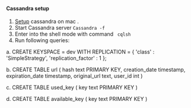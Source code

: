 #### Cassandra setup

1. [Setup](https://www.javatpoint.com/how-to-install-cassandra-on-mac) cassandra on mac .
2. Start Cassandra server 
`` Cassandra -f ``
3. Enter into the shell mode with command
`` cqlsh``
4. Run following queries:<br/>

a. CREATE KEYSPACE = dev
     WITH REPLICATION = { 'class' : 'SimpleStrategy', 'replication_factor' : 1 }; <br/>
     
b. CREATE TABLE url (
       hash text PRIMARY KEY,
       creation_date timestamp,
       expiration_date timestamp,
       original_url text,
       user_id int
   ) <br/>
   
c. CREATE TABLE used_key (
       key text PRIMARY KEY
   ) <br/>
   
d. CREATE TABLE available_key (
       key text PRIMARY KEY
   ) <br/>
   
   
